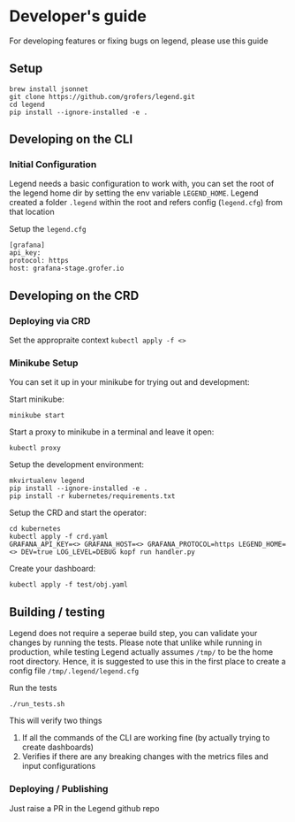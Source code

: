 # Developer's guide

For developing features or fixing bugs on legend, please use this guide 

## Setup

```shell
brew install jsonnet
git clone https://github.com/grofers/legend.git
cd legend
pip install --ignore-installed -e .
```

## Developing on the CLI

### Initial Configuration

Legend needs a basic configuration to work with, you can set the root of the legend home dir
by setting the env variable `LEGEND_HOME`. Legend created a folder `.legend` within the root and
refers config (`legend.cfg`) from that location

Setup the `legend.cfg`

```shell
[grafana]
api_key:
protocol: https
host: grafana-stage.grofer.io
```

## Developing on the CRD

### Deploying via CRD

Set the appropraite context
`kubectl apply -f <>`

### Minikube Setup

You can set it up in your minikube for trying out and development:

Start minikube:

```shell
minikube start
```

Start a proxy to minikube in a terminal and leave it open:

```shell
kubectl proxy
```

Setup the development environment:

```shell
mkvirtualenv legend
pip install --ignore-installed -e .
pip install -r kubernetes/requirements.txt
```

Setup the CRD and start the operator:

```shell
cd kubernetes
kubectl apply -f crd.yaml
GRAFANA_API_KEY=<> GRAFANA_HOST=<> GRAFANA_PROTOCOL=https LEGEND_HOME=<> DEV=true LOG_LEVEL=DEBUG kopf run handler.py
```

Create your dashboard:

```shell
kubectl apply -f test/obj.yaml
```

## Building / testing

Legend does not require a seperae build step, you can validate your changes by running 
the tests. Please note that unlike while running in production, while testing Legend
actually assumes `/tmp/` to be the home root directory. Hence, it is suggested to use this 
in the first place to create a config file `/tmp/.legend/legend.cfg`

Run the tests

```shell
./run_tests.sh
```

This will verify two things

1. If all the commands of the CLI are working fine (by actually trying to create dashboards)
2. Verifies if there are any breaking changes with the metrics files and input configurations

### Deploying / Publishing

Just raise a PR in the Legend github repo
